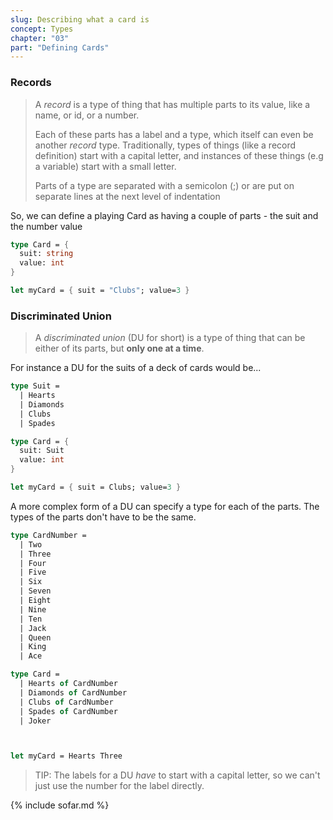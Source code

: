 ```yaml
---
slug: Describing what a card is
concept: Types
chapter: "03"
part: "Defining Cards"
---
```

### Records
> A _record_ is a type of thing that has multiple parts to its value, like a name, or id, or a number.
> 
> Each of these parts has a label and a type, which itself can even be another _record_ type.  Traditionally, types of things (like a record definition) start with a capital letter, and instances of these things (e.g a variable) start with a small letter.
>
> Parts of a type are separated with a semicolon (;) or are put on separate lines at the next level of indentation

So, we can define a playing Card as having a couple of parts - the suit and the number value

```fsharp
type Card = {
  suit: string
  value: int
}

let myCard = { suit = "Clubs"; value=3 }
```



### Discriminated Union 
> A _discriminated union_ (DU for short) is a type of thing that can be either of its parts, but __only one at a time__.
 
For instance a DU for the suits of a deck of cards would be...

```fsharp
type Suit = 
  | Hearts
  | Diamonds
  | Clubs 
  | Spades

type Card = {
  suit: Suit
  value: int
}

let myCard = { suit = Clubs; value=3 }
```

A more complex form of a DU can specify a type for each of the parts.  The types of the parts don't have to be the same.
```fsharp
type CardNumber =
  | Two 
  | Three
  | Four
  | Five
  | Six
  | Seven
  | Eight
  | Nine
  | Ten
  | Jack
  | Queen
  | King
  | Ace

type Card = 
  | Hearts of CardNumber
  | Diamonds of CardNumber
  | Clubs of CardNumber
  | Spades of CardNumber
  | Joker



let myCard = Hearts Three
```
> TIP: The labels for a DU _have_ to start with a capital letter, so we can't just use the number for the label directly.


{% include sofar.md %}